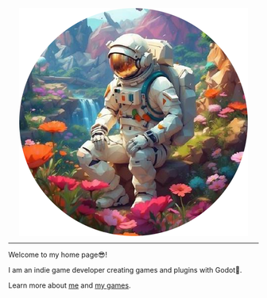 <img src="src/images/altamkp_main.png" alt="altamkp" style="display: block; margin: 0 auto" />

---

Welcome to my home page😎!

I am an indie game developer creating games and plugins with Godot👾. 

Learn more about [me](http://altamkp.github.io/aboutme.html) and [my games](http://altamkp.github.io/games.html).
